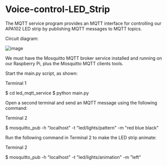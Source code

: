 # Voice-control-LED_Strip

The MQTT service program provides an MQTT interface for controlling our 
APA102 LED strip by publishing MQTT messages to MQTT topics.


Circuit diagram:

![image](https://user-images.githubusercontent.com/115898447/196006075-2241e596-076e-4a12-8260-4356bd0a8e47.png)


We must have the Mosquitto MQTT broker service installed and running on our
Raspberry Pi, plus the Mosquitto MQTT clients tools.

Start the main.py script, as shown:

Terminal 1

  $ cd led_mqtt_service
  $ python main.py






Open a second terminal and send an MQTT message using the following command:

Terminal 2

  $ mosquitto_pub -h "localhost" -t "led/lights/pattern" -m "red blue black"
  
  
  
  

Run the following command in Terminal 2 to make the LED strip animate:

Terminal 2

  $ mosquitto_pub -h "localhost" -t "led/lights/animation" -m "left"


